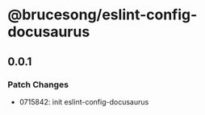 # @brucesong/eslint-config-docusaurus

## 0.0.1

### Patch Changes

- 0715842: init eslint-config-docusaurus
